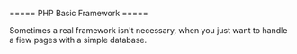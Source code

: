 ===== PHP Basic Framework =====

Sometimes a real framework isn't necessary, when you just want to handle a fiew pages with a simple database.

